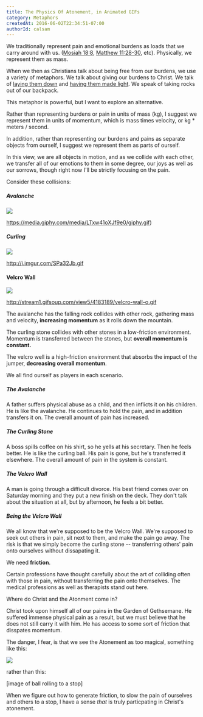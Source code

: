 ```yaml
---
title: The Physics Of Atonement, in Animated GIFs
category: Metaphors
createdAt: 2016-06-02T22:34:51-07:00
authorId: calsam
---
```


We traditionally represent pain and emotional burdens as loads that we carry around with us. ([Mosiah 18:8](https://www.lds.org/scriptures/bofm/mosiah/18.8), [Matthew 11:28-30](https://www.lds.org/scriptures/nt/matt/11.28-30?lang=eng), etc). Physically, we represent them as mass.

When we then as Christians talk about being free from our burdens, we use a variety of metaphors. We talk about giving our burdens to Christ. We talk of [laying them down](https://www.lds.org/scriptures/ot/ps/55.22) and [having them made light](https://www.lds.org/scriptures/bofm/mosiah/24.14?lang=eng). We speak of taking rocks out of our backpack.

This metaphor is powerful, but I want to explore an alternative. 

Rather than representing burdens or pain in units of mass (kg), I suggest we represent them in units of momentum, which is mass times velocity, or kg * meters / second.

In addition, rather than representing our burdens and pains as separate objects from ourself, I suggest we represent them as parts of ourself.

In this view, we are all objects in motion, and as we collide with each other, we transfer all of our emotions to them in some degree, our joys as well as our sorrows, though right now I'll be strictly focusing on the pain.

Consider these collisions:

##### Avalanche

![](https://media.giphy.com/media/LTxw41oXJf9e0/giphy.gif)

https://media.giphy.com/media/LTxw41oXJf9e0/giphy.gif)

##### Curling

![](http://i.imgur.com/SPa32Jb.gif)

http://i.imgur.com/SPa32Jb.gif

#### Velcro Wall

![](http://stream1.gifsoup.com/view5/4183189/velcro-wall-o.gif)

http://stream1.gifsoup.com/view5/4183189/velcro-wall-o.gif

The avalanche has the falling rock collides with other rock, gathering mass and velocity, **increasing momentum** as it rolls down the mountain.

The curling stone collides with other stones in a low-friction environment. Momentum is transferred between the stones, but **overall momentum is constant.**

The velcro well is a high-friction environment that absorbs the impact of the jumper, **decreasing overall momentum**.

We all find ourself as players in each scenario.

##### The Avalanche
A father suffers physical abuse as a child, and then inflicts it on his children. He is like the avalanche. He continues to hold the pain, and in addition transfers it on. The overall amount of pain has increased.

##### The Curling Stone
A boss spills coffee on his shirt, so he yells at his secretary. Then he feels better. He is like the curling ball. His pain is gone, but he's transferred it elsewhere. The overall amount of pain in the system is constant.

##### The Velcro Wall

A man is going through a difficult divorce. His best friend comes over on Saturday morning and they put a new finish on the deck. They don't talk about the situation at all, but by afternoon, he feels a bit better.


##### Being the Velcro Wall

We all know that we're supposed to be the Velcro Wall. We're supposed to seek out others in pain, sit next to them, and make the pain go away. The risk is that we simply become the curling stone -- transferring others' pain onto ourselves without dissapating it. 

We need **friction**.

Certain professions have thought carefully about the art of colliding often with those in pain, without transferring the pain onto themselves. The medical professions as well as therapists stand out here.

Where do Christ and the Atonment come in?

Christ took upon himself all of our pains in the Garden of Gethsemane. He suffered immense physical pain as a result, but we must believe that he does not still carry it with him. He has access to some sort of friction that disspates momentum.

The danger, I fear, is that we see the Atonement as too magical, something like this:

![](http://stream1.gifsoup.com/view1/4672096/matrix-bullet-stop-o.gif)

rather than this:

[image of ball rolling to a stop]

When we figure out how to generate friction, to slow the pain of ourselves and others to a stop, I have a sense *that* is truly particpating in Christ's atonement.
